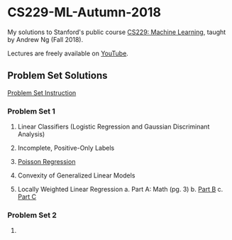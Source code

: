 # CS229-ML-Autumn-2018
My solutions to Stanford's public course [CS229: Machine Learning](https://cs229.stanford.edu/syllabus-autumn2018.html), taught by Andrew Ng (Fall 2018). 

Lectures are freely available on [YouTube](https://www.youtube.com/playlist?list=PLoROMvodv4rMiGQp3WXShtMGgzqpfVfbU). 

## Problem Set Solutions
[Problem Set Instruction](https://github.com/bensmidt/CS229-ML-Autumn-2018/tree/main/Problem-Sets)

### Problem Set 1
1. Linear Classifiers (Logistic Regression and Gaussian Discriminant Analysis)
2. Incomplete, Positive-Only Labels
3. [Poisson Regression](https://github.com/bensmidt/CS229-ML-Autumn-2018/blob/main/Solutions/PS1/src/p03d_poisson.py)
4. Convexity of Generalized Linear Models

6. Locally Weighted Linear Regression
    a. Part A: Math (pg. 3)
    b. [Part B](https://github.com/bensmidt/CS229-ML-Autumn-2018/blob/main/Solutions/PS1/src/p05b_lwr.py)
    c. [Part C](https://github.com/bensmidt/CS229-ML-Autumn-2018/blob/main/Solutions/PS1/src/p05c_tau.py)

### Problem Set 2
1. 

